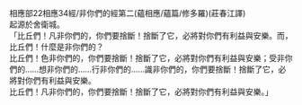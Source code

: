 相應部22相應34經/非你們的經第二(蘊相應/蘊篇/修多羅)(莊春江譯)  
起源於舍衛城。  
「比丘們！凡非你們的，你們要捨斷！捨斷了它，必將對你們有利益與安樂。而，比丘們！什麼是非你們的？  
比丘們！色非你們的，你們要捨斷！捨斷了它，必將對你們有利益與安樂；受非你們的……想非你們的……行非你們的……識非你們的，你們要捨斷！捨斷了它，必將對你們有利益與安樂。  
比丘們！凡非你們的，你們要捨斷！捨斷了它，必將對你們有利益與安樂。」  
  
  
